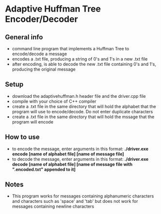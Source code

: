# Adaptive Huffman Tree Encoder/Decoder

## General info
* command line program that implements a Huffman Tree to encode/decode a message
* encodes a .txt file, producing a string of 0's and 1's in a new .txt file
* after encoding, is able to decode the new .txt file containing 0's and 1's, producing the original message

## Setup
* download the adaptivehuffman.h header file and the driver.cpp file
* compile with your choice of C++ compiler
* create a .txt file in the same directory that will hold the alphabet that the program will use to encode/decode. Do not enter duplicate characters
* create a .txt file in the same directory that will hold the mssage that the program will encode

## How to use
* to encode the message, enter arguments in this format: **./driver.exe encode [name of alphabet file] [name of message file]**
* to decode the message, enter arguments in this format: **./driver.exe decode [name of alphabet file] [name of message file with ".encoded.txt" appended to it]**

## Notes
* This program works for messages containing alphanumeric characters and characters such as 'space' and 'tab' but does not work for messages containing newline characters
